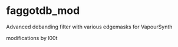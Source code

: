 # faggotdb_mod
Advanced debanding filter with various edgemasks for VapourSynth

modifications by l00t
